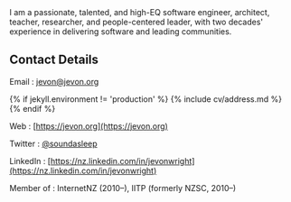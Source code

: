 <section class="abstract">
I am a passionate, talented, and high-EQ software engineer, architect, teacher, researcher, and
people-centered leader, with two decades' experience in delivering software
and leading communities.
</section>

## Contact Details

Email
: [jevon@jevon.org](mailto:jevon@jevon.org)

{% if jekyll.environment != 'production' %}
{% include cv/address.md %}
{% endif %}

Web
: [https://jevon.org](https://jevon.org)

Twitter
: [@soundasleep](https://twitter.com/soundasleep)

LinkedIn
: [https://nz.linkedin.com/in/jevonwright](https://nz.linkedin.com/in/jevonwright)

Member of
: InternetNZ (2010&ndash;), IITP (formerly NZSC, 2010&ndash;)
